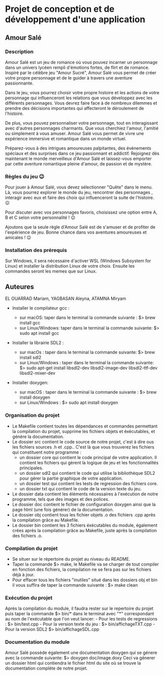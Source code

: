 # Projet de conception et de développement d'une application
## Amour Salé 



### Description

Amour Salé est un jeu de romance où vous pouvez incarner un personnage dans un univers lycéen rempli d'émotions fortes, de flirt et de romance. Inspiré par le célèbre jeu "Amour Sucré", Amour Salé vous permet de créer votre propre personnage et de le guider à travers une aventure passionnante.

Dans le jeu, vous pourrez choisir votre propre histoire et les actions de votre personnage qui influenceront les relations que vous développez avec les différents personnages. Vous devrez faire face à de nombreux dilemmes et prendre des décisions importantes qui affecteront le déroulement de l'histoire.

De plus, vous pouvez personnaliser votre personnage, tout en interagissant avec d'autres personnages charmants. Que vous cherchiez l'amour, l'amitié ou simplement à vous amuser. Amour Salé vous permet de vivre une expérience immersive et romantique dans un monde virtuel.

Préparez-vous à des intrigues amoureuses palpitantes, des événements spéciaux et des surprises dans ce jeu passionnant et addictif. Rejoignez dès maintenant le monde merveilleux d'Amour Salé et laissez-vous emporter par cette aventure romantique pleine d'amour, de passion et de mystère.

### Règles du jeu 😉

Pour jouer à Amour Salé, vous devez sélectionner "Quête" dans le menu. Là, vous pourrez explorer le monde du jeu, rencontrer des personnages , interagir avec eux et faire des choix qui influenceront la suite de l'histoire. 😉

Pour discuter avec vos personnages favoris, choisissez une option entre A, B et C selon votre personnalité ! 😉

Ajoutons que la seule règle d'Amour Salé est de s'amuser et de profiter de l'expérience de jeu. Bonne chance dans vos aventures amoureuses et amicales ! 😉

### Installation des prérequis

Sur Windows, il sera nécessaire d'activer WSL (Windows Subsystem for Linux) et installer la distribution Linux de votre choix. Ensuite les commandes seront les memes que sur Linux.

## Auteures

EL OUARRAD Mariam, YAGBASAN Aleyna, ATAMNA Miryam

+ Installer le compilateur gcc :
 	- sur macOS: taper dans le terminal la commande suivante : $> brew install gcc
 	- sur Linux/Windows: taper dans le terminal la commande suivante: $> sudo apt install gcc
 	
+ Installer la librairie SDL2 :
	- sur macOs : taper dans le terminal la commande suivante: $> brew install sdl2
	- sur Linux/Windows : taper dans le terminal la commande suivante: $> sudo apt-get install libsdl2-dev libsdl2-image-dev libsdl2-ttf-dev libsdl2-mixer-dev
	
+ Installer doxygen:
	- sur macOS : taper dans le terminal la commande suivante : $> brew install doxygen
	- sur Linux/Windows : $> sudo apt install doxygen


### Organisation du projet

+ Le Makefile contient toutes les dépendances et commandes permettant la compilation du projet, supprime les fichiers objets et éxécutables, et génère la documentation.
+ Le dossier src contient le code source de notre projet, c'est à dire ous les fichiers sources .h et .cpp.. C'est là que vous trouverez les fichiers qui constituent notre programme :
    - un dossier core qui contient le code principal de votre application. Il contient les fichiers qui gèrent la logique de jeu et les fonctionnalités principales.
    - un dossier sdl2 qui contient le code qui utilise la bibliothèque SDL2 pour gérer la partie graphique de votre application.
    - un dossier test qui contient les tests de regression des fichiers core.
    - un dossier txt qui contient le code de la version texte du jeu.
+ Le dossier data contient les éléments nécessaires à l'exécution de notre programme, tels que des images et des polices.
+ Le dossier doc contient le fichier de configuration doxygen ainsi que la page html (une fois générer) de la documentation.
+ Le dossier obj contient tous les fichier objets .o des fichiers .cpp après la compilation grâce au Makefile.
+ Le dossier bin contient les 3 fichiers éxécutables du module, également crées après la compilation grâce au Makefile, juste après la compilation des fichiers .o.


### Compilation du projet

+ Se situer sur le répertoire du projet au niveau du README.
+ Taper la commande $> make, le Makefile va se charger de tout compiler en fonction des fichiers, la compilation ne se fera pas sur les fichiers déjà à jour.
+ Pour effacer tous les fichiers "inutiles" situé dans les dossiers obj et bin il vous suffira de taper la commande suivante : $> make clean


### Exécution du projet

Après la compilation du module, il faudra rester sur le repertoire du projet puis taper la commande $> bin/* dans le terminal avec "*" correspondant au nom de l'exécutable que l'on veut lancer: 
	- Pour les tests de regressions :  $> bin/test.cpp
	- Pour la version texte du jeu : $> bin/affichageTXT.cpp
	- Pour la version SDL2 $> bin/affichageSDL.cpp


### Documentation du module

Amour Salé possède également une documentation doxygen qui se génere avec la commande suivante: $> doxygen doc/image.doxy 
Ceci va génerer un dossier html qui contiendra le fichier html du site où se trouve la documentation complète de notre projet.
